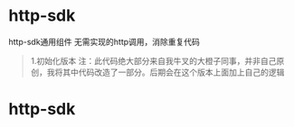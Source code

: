 # http-sdk 
http-sdk通用组件 无需实现的http调用，消除重复代码

>1.初始化版本 注：此代码绝大部分来自我牛叉的大橙子同事，并非自己原创，我将其中代码改造了一部分。后期会在这个版本上面加上自己的逻辑
# http-sdk

